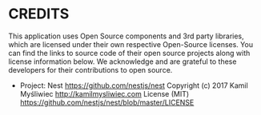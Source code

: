 # CREDITS

This application uses Open Source components and 3rd party libraries, which are licensed under their own respective Open-Source licenses. You can find the links to source code of
their open source projects along with license information below. We acknowledge and are grateful to these developers for their contributions to open source.

- Project: Nest https://github.com/nestjs/nest
  Copyright (c) 2017 Kamil Myśliwiec <http://kamilmysliwiec.com>
  License (MIT) https://github.com/nestjs/nest/blob/master/LICENSE
